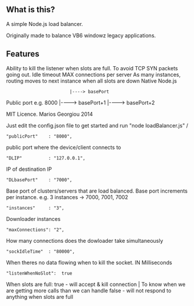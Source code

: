 
What is this?
------------

A simple Node.js load balancer.

Originally made to balance VB6 windowz legacy applications.

Features
-----------

Ability to kill the listener when slots are full. To avoid TCP SYN packets going out.
Idle timeout
MAX connections per server
As many instances, routing moves to next instance when all slots are down
Native Node.js



                            |----> basePort
   Public port e.g. 8000    |----> basePort+1
                            |----> basePort+2

MIT Licence. Marios Georgiou 2014





Just edit the config.json file to get started and run "node loadBalancer.js" /



    "publicPort" 	: "8000",
public port where the device/client connects to

    "DLIP"			: "127.0.0.1",
IP of destination IP

    "DLbasePort" 	: "7000",
Base port of clusters/servers that are load balanced. Base port increments per instance.
e.g. 3 instances -> 7000, 7001, 7002


    "instances"	 	: "3",
Downloader instances

    "maxConnections": "2",
How many connections does the dowloader take simultaneously

    "sockIdleTime"  : "80000",
When theres no data flowing when to kill the socket. IN Milliseconds

    "listenWhenNoSlot":  true
When slots are full:
true  - will accept & kill connection | To know when we are getting more calls than we can handle
false - will not respond to anything when slots are full
